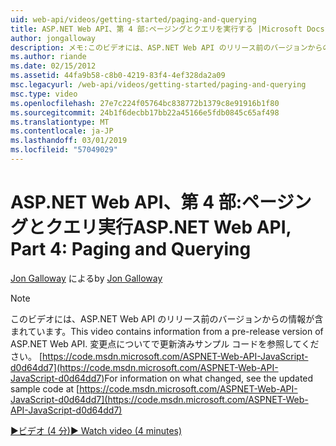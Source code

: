 ```yaml
---
uid: web-api/videos/getting-started/paging-and-querying
title: ASP.NET Web API、第 4 部:ページングとクエリを実行する |Microsoft Docs
author: jongalloway
description: メモ:このビデオには、ASP.NET Web API のリリース前のバージョンからの情報が含まれています。
ms.author: riande
ms.date: 02/15/2012
ms.assetid: 44fa9b58-c8b0-4219-83f4-4ef328da2a09
msc.legacyurl: /web-api/videos/getting-started/paging-and-querying
msc.type: video
ms.openlocfilehash: 27e7c224f05764bc838772b1379c8e91916b1f80
ms.sourcegitcommit: 24b1f6decbb17bb22a45166e5fdb0845c65af498
ms.translationtype: MT
ms.contentlocale: ja-JP
ms.lasthandoff: 03/01/2019
ms.locfileid: "57049029"
---
```

<a name="aspnet-web-api-part-4-paging-and-querying"></a><span data-ttu-id="7e936-103">ASP.NET Web API、第 4 部:ページングとクエリ実行</span><span class="sxs-lookup"><span data-stu-id="7e936-103">ASP.NET Web API, Part 4: Paging and Querying</span></span>
====================
<span data-ttu-id="7e936-104">[Jon Galloway](https://github.com/jongalloway) による</span><span class="sxs-lookup"><span data-stu-id="7e936-104">by [Jon Galloway](https://github.com/jongalloway)</span></span>

> [!NOTE]
> <span data-ttu-id="7e936-105">このビデオには、ASP.NET Web API のリリース前のバージョンからの情報が含まれています。</span><span class="sxs-lookup"><span data-stu-id="7e936-105">This video contains information from a pre-release version of ASP.NET Web API.</span></span> <span data-ttu-id="7e936-106">変更点についてで更新済みサンプル コードを参照してください。 [https://code.msdn.microsoft.com/ASPNET-Web-API-JavaScript-d0d64dd7](https://code.msdn.microsoft.com/ASPNET-Web-API-JavaScript-d0d64dd7)</span><span class="sxs-lookup"><span data-stu-id="7e936-106">For information on what changed, see the updated sample code at [https://code.msdn.microsoft.com/ASPNET-Web-API-JavaScript-d0d64dd7](https://code.msdn.microsoft.com/ASPNET-Web-API-JavaScript-d0d64dd7)</span></span>

[<span data-ttu-id="7e936-107">&#9654;ビデオ (4 分)</span><span class="sxs-lookup"><span data-stu-id="7e936-107">&#9654; Watch video (4 minutes)</span></span>](https://channel9.msdn.com/Blogs/ASP-NET-Site-Videos/paging-and-querying)
